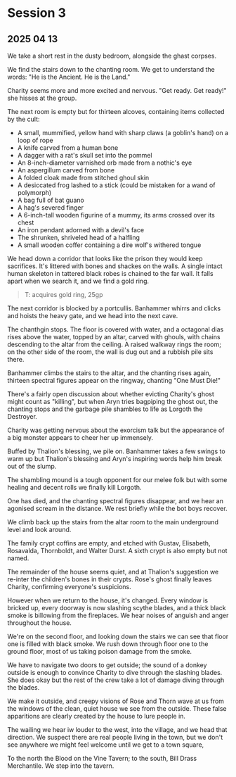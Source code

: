 # Session 3
## 2025 04 13

We take a short rest in the dusty bedroom, alongside the ghast corpses.

We find the stairs down to the chanting room. We get to understand the words: "He is the Ancient. He is the Land."

Charity seems more and more excited and nervous. "Get ready. Get ready!" she hisses at the group.

The next room is empty but for thirteen alcoves, containing items collected by the cult:

- A small, mummified, yellow hand with sharp claws (a goblin's hand) on a loop of rope
- A knife carved from a human bone
- A dagger with a rat's skull set into the pommel
- An 8-inch-diameter varnished orb made from a nothic's eye
- An aspergillum carved from bone
- A folded cloak made from stitched ghoul skin
- A desiccated frog lashed to a stick (could be mistaken for a wand of polymorph)
- A bag full of bat guano
- A hag's severed finger
- A 6-inch-tall wooden figurine of a mummy, its arms crossed over its chest
- An iron pendant adorned with a devil's face
- The shrunken, shriveled head of a halfling
- A small wooden coffer containing a dire wolf's withered tongue

We head down a corridor that looks like the prison they would keep sacrifices. It's littered with bones and shackes on the walls. A single intact human skeleton in tattered black robes is chained to the far wall. It falls apart when we search it, and we find a gold ring.

> T: acquires gold ring, 25gp

The next corridor is blocked by a portcullis. Banhammer whirrs and clicks and hoists the heavy gate, and we head into the next cave.

The chanthgin stops. The floor is covered with water, and a octagonal dias rises above the water, topped by an altar, carved with ghouls, with chains descending to the altar from the ceiling. A raised walkway rings the room; on the other side of the room, the wall is dug out and a rubbish pile sits there.

Banhammer climbs the stairs to the altar, and the chanting rises again, thirteen spectral figures appear on the ringway, chanting "One Must Die!"

There's a fairly open discussion about whether evicting Charity's ghost might count as "killing", but when Aryn tries bagpiping the ghost out, the chanting stops and the garbage pile shambles to life as Lorgoth the Destroyer.

Charity was getting nervous about the exorcism talk but the appearance of a big monster appears to cheer her up immensely.

Buffed by Thalion's blessing, we pile on. Banhammer takes a few swings to warm up but Thalion's blessing and Aryn's inspiring words help him break out of the slump.

The shambling mound is a tough opponent for our melee folk but with some healing and decent rolls we finally kill Lorgoth.

One has died, and the chanting spectral figures disappear, and we hear an agonised scream in the distance. We rest briefly while the bot boys recover.

We climb back up the stairs from the altar room to the main underground level and look around.

The family crypt coffins are empty, and etched with Gustav, Elisabeth, Rosavalda, Thornboldt, and Walter Durst. A sixth crypt is also empty but not named.

The remainder of the house seems quiet, and at Thalion's suggestion we re-inter the children's bones in their crypts. Rose's ghost finally leaves Charity, confirming everyone's suspicions.

However when we return to the house, it's changed. Every window is bricked up, every doorway is now slashing scythe blades, and a thick black smoke is billowing from the fireplaces. We hear noises of anguish and anger throughout the house.

We're on the second floor, and looking down the stairs we can see that floor one is filled with black smoke. We rush down through floor one to the ground floor, most of us taking poison damage from the smoke.

We have to navigate two doors to get outside; the sound of a donkey outside is enough to convince Charity to dive through the slashing blades. She does okay but the rest of the crew take a lot of damage diving through the blades.

We make it outside, and creepy visions of Rose and Thorn wave at us from the windows of the clean, quiet house we see from the outside. These false apparitions are clearly created by the house to lure people in.

The wailing we hear iw louder to the west, into the village, and we head that direction. We suspect there are real people living in the town, but we don't see anywhere we might feel welcome until we get to a town square,

To the north the Blood on the Vine Tavern; to the south, Bill Drass Merchantile. We step into the tavern.
